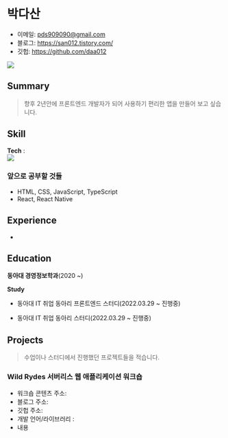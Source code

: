 

<!--
**daa012/daa012** is a ✨ _special_ ✨ repository because its `README.md` (this file) appears on your GitHub profile.

Here are some ideas to get you started:

- 🔭 I’m currently working on ...
- 🌱 I’m currently learning ...
- 👯 I’m looking to collaborate on ...
- 🤔 I’m looking for help with ...
- 💬 Ask me about ...
- 📫 How to reach me: ...
- 😄 Pronouns: ...
- ⚡ Fun fact: ...
-->


# 박다산


- 이메일: pds909090@gmail.com 
- 블로그: https://san012.tistory.com/
- 깃헙: https://github.com/daa012

![](https://github.com/daa012/daa012/raw/main/github-metrics-daa012.svg)

## Summary
> 향후 2년안에 프론트엔드 개발자가 되어 사용하기 편리한 앱을 만들어 보고 싶습니다.
## Skill


**Tech** :  
<img src="https://img.shields.io/badge/Python-3766AB?style=flat-square&logo=Python&logoColor=white"/></a>


### 앞으로 공부할 것들
- HTML, CSS, JavaScript, TypeScript
- React, React Native


## Experience

- 


## Education  

**동아대 경영정보학과**(2020 ~)  
> 

**Study**
- 동아대 IT 취업 동아리 프론트엔드 스터디(2022.03.29 ~ 진행중)


- 동아대 IT 취업 동아리  스터디(2022.03.29 ~ 진행중)


## Projects
> 수업이나 스터디에서 진행했던 프로젝트들을 적습니다.
 

### Wild Rydes 서버리스 웹 애플리케이션 워크숍 

- 워크숍 콘텐츠 주소:
- 블로그 주소: 
- 깃헙 주소:
- 개발 언어/라이브러리 : 
- 내용
